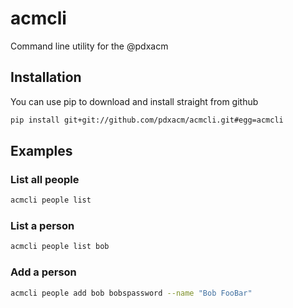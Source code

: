 acmcli
======

Command line utility for the @pdxacm

## Installation

You can use pip to download and install straight from github

```sh
pip install git+git://github.com/pdxacm/acmcli.git#egg=acmcli
```

## Examples

### List all people

```sh
acmcli people list
```

### List a person

```sh
acmcli people list bob
```

### Add a person

```sh
acmcli people add bob bobspassword --name "Bob FooBar"
```
